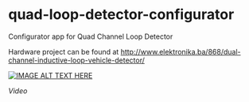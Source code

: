 # quad-loop-detector-configurator
Configurator app for Quad Channel Loop Detector

Hardware project can be found at http://www.elektronika.ba/868/dual-channel-inductive-loop-vehicle-detector/

[![IMAGE ALT TEXT HERE](https://img.youtube.com/vi/msqZWJ8eDIM/0.jpg)](https://www.youtube.com/watch?v=msqZWJ8eDIM)

*Video*
